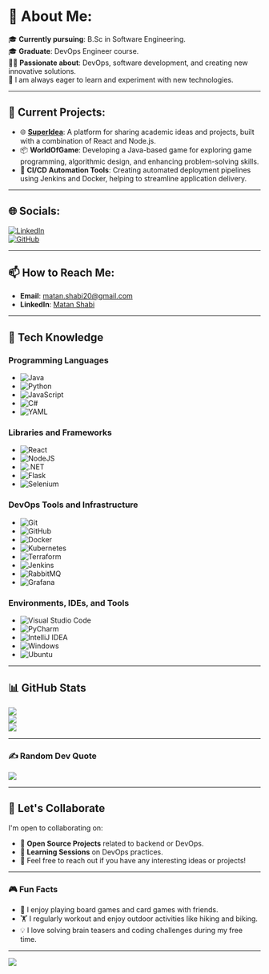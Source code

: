 # 💫 About Me:

🎓 **Currently pursuing**: B.Sc in Software Engineering. <br>
🎓 **Graduate**: DevOps Engineer course.<br>
👨‍💻 **Passionate about**: DevOps, software development, and creating new innovative solutions. <br>
🌱 I am always eager to learn and experiment with new technologies.<br>

---

## 🚧 Current Projects:
- 🌐 **[SuperIdea](https://github.com/your-superidea-link)**: A platform for sharing academic ideas and projects, built with a combination of React and Node.js.
- 📦 **WorldOfGame**: Developing a Java-based game for exploring game programming, algorithmic design, and enhancing problem-solving skills.
- 🔧 **CI/CD Automation Tools**: Creating automated deployment pipelines using Jenkins and Docker, helping to streamline application delivery.

---

## 🌐 Socials:

[![LinkedIn](https://img.shields.io/badge/LinkedIn-%230077B5.svg?logo=linkedin&logoColor=white)](https://www.linkedin.com/in/matan-shabi/)  
[![GitHub](https://img.shields.io/badge/GitHub-%23121011.svg?logo=github&logoColor=white)](https://github.com/MaTaN-DeHater)  

---

## 📫 How to Reach Me:

- **Email**: matan.shabi20@gmail.com
- **LinkedIn**: [Matan Shabi](https://www.linkedin.com/in/matan-shabi/)

---

## 🚀 Tech Knowledge

### Programming Languages

- ![Java](https://img.shields.io/badge/java-%23ED8B00.svg?style=plastic&logo=openjdk&logoColor=white)
- ![Python](https://img.shields.io/badge/python-3670A0?style=plastic&logo=python&logoColor=white)
- ![JavaScript](https://img.shields.io/badge/javascript-%23323330.svg?style=plastic&logo=javascript&logoColor=white)
- ![C#](https://img.shields.io/badge/c%23-%23239120.svg?style=plastic&logo=csharp&logoColor=white)
- ![YAML](https://img.shields.io/badge/yaml-%23ffffff.svg?style=plastic&logo=yaml&logoColor=white)

### Libraries and Frameworks

- ![React](https://img.shields.io/badge/react-%2320232a.svg?style=plastic&logo=react&logoColor=white)
- ![NodeJS](https://img.shields.io/badge/node.js-6DA55F?style=plastic&logo=node.js&logoColor=white)
- ![.NET](https://img.shields.io/badge/.NET-5C2D91?style=plastic&logo=.net&logoColor=white)
- ![Flask](https://img.shields.io/badge/flask-%23000.svg?style=plastic&logo=flask&logoColor=white)
- ![Selenium](https://img.shields.io/badge/selenium-%2343B02A.svg?style=plastic&logo=selenium&logoColor=white)

### DevOps Tools and Infrastructure

- ![Git](https://img.shields.io/badge/git-%23F05033.svg?style=plastic&logo=git&logoColor=white)
- ![GitHub](https://img.shields.io/badge/github-%23121011.svg?style=plastic&logo=github&logoColor=white)
- ![Docker](https://img.shields.io/badge/docker-%230db7ed.svg?style=plastic&logo=docker&logoColor=white)
- ![Kubernetes](https://img.shields.io/badge/kubernetes-%23326ce5.svg?style=plastic&logo=kubernetes&logoColor=white)
- ![Terraform](https://img.shields.io/badge/terraform-%235835CC.svg?style=plastic&logo=terraform&logoColor=white)
- ![Jenkins](https://img.shields.io/badge/jenkins-%232C5263.svg?style=plastic&logo=jenkins&logoColor=white)
- ![RabbitMQ](https://img.shields.io/badge/rabbitmq-%23FF6600.svg?style=plastic&logo=rabbitmq&logoColor=white)
- ![Grafana](https://img.shields.io/badge/grafana-%23F46800.svg?style=plastic&logo=grafana&logoColor=white)

### Environments, IDEs, and Tools

- ![Visual Studio Code](https://img.shields.io/badge/Visual%20Studio%20Code-%23007ACC.svg?style=plastic&logo=visual-studio-code&logoColor=white)
- ![PyCharm](https://img.shields.io/badge/pycharm-%23000000.svg?style=plastic&logo=pycharm&logoColor=white)
- ![IntelliJ IDEA](https://img.shields.io/badge/intellij%20idea-%23000000.svg?style=plastic&logo=intellij-idea&logoColor=white)
- ![Windows](https://img.shields.io/badge/Windows%2011-%230078D6.svg?style=plastic&logo=windows&logoColor=white)
- ![Ubuntu](https://img.shields.io/badge/Ubuntu-%23E95420.svg?style=plastic&logo=ubuntu&logoColor=white)

---

## 📊 GitHub Stats

![](https://github-readme-stats.vercel.app/api?username=MaTaN-DeHater&theme=react&hide_border=true&include_all_commits=true&count_private=true)<br/>
![](https://github-readme-streak-stats.herokuapp.com/?user=MaTaN-DeHater&theme=react&hide_border=true)<br/>
![](https://github-readme-stats.vercel.app/api/top-langs/?username=MaTaN-DeHater&theme=react&hide_border=true&include_all_commits=true&count_private=true&layout=compact)

---

### ✍️ Random Dev Quote
![](https://quotes-github-readme.vercel.app/api?type=vertical&theme=tokyonight)

---

## 🤝 Let's Collaborate
I'm open to collaborating on:
- 🚀 **Open Source Projects** related to backend or DevOps.
- 🌱 **Learning Sessions** on DevOps practices.
- 💬 Feel free to reach out if you have any interesting ideas or projects!

---

### 🎮 Fun Facts
- 🎲 I enjoy playing board games and card games with friends.
- 🏋️ I regularly workout and enjoy outdoor activities like hiking and biking.
- 💡 I love solving brain teasers and coding challenges during my free time.

---

[![](https://visitcount.itsvg.in/api?id=MaTaN-DeHater&icon=10&color=13)](https://visitcount.itsvg.in)

<!-- Proudly created with GPRM ( https://gprm.itsvg.in ) -->

